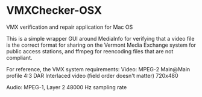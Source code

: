 VMXChecker-OSX
==============

VMX verification and repair application for Mac OS

This is a simple wrapper GUI around MediaInfo for verifying that a video file is the correct format for sharing on the Vermont Media Exchange system for public access stations, and ffmpeg for reencoding files that are not compliant.

For reference, the VMX system requirements: 
Video: 
MPEG-2 
Main@Main profile 
4:3 DAR 
Interlaced video (field order doesn't matter) 
720x480

Audio: 
MPEG-1, Layer 2 
48000 Hz sampling rate
